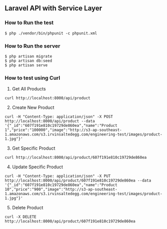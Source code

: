 ## Laravel API with Service Layer

### How to Run the test
```
$ php ./vendor/bin/phpunit -c phpunit.xml 
```

### How to Run the server
```
$ php artisan migrate
$ php artisan db:seed
$ php artisan serve
``` 

### How to test using Curl
1. Get All Products 
```
curl http://localhost:8000/api/product
```

2. Create New Product
```
curl -H "Content-Type: application/json" -X POST http://localhost:8000/api/product --data '{"_id":"607f191e810c19729de860ea","name":"Product 1","price":"100000","image":"http://s3-ap-southeast-1.amazonaws.com/s3.irvinsaltedegg.com/engineering-test/images/product-1.jpg"}'
```

3. Get Specific Product
```
curl http://localhost:8000/api/product/607f191e810c19729de860ea
```

4. Update Specific Product
```
curl -H "Content-Type: application/json" -X PUT http://localhost:8000/api/product/607f191e810c19729de860ea --data '{"_id":"607f191e810c19729de860ea","name":"Product 10","price":"900","image":"http://s3-ap-southeast-1.amazonaws.com/s3.irvinsaltedegg.com/engineering-test/images/product-1.jpg"}'
```
5. Delete Product
```
curl -X DELETE http://localhost:8000/api/product/607f191e810c19729de860ea
```


